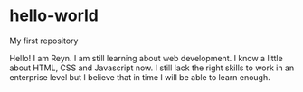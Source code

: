 # hello-world
My first repository

Hello! I am Reyn. I am still learning about web development. I know a little about HTML, CSS and Javascript now. I still lack the right skills to work in an enterprise level but I believe that in time I will be able to learn enough. 
